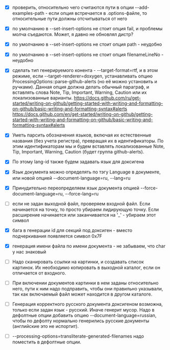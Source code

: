
  - [X] проверить, относительно чего считаются пути в опции --add-examples-path - если опция встречается 
    в .options-файле, то относительные пути должны отсчитываться от него
  - [X] по умолчанию в --set-insert-options не стоит опция fail, и проблемы молча съедаются. Может, я давно не обновлял дистр?
  - [X] по умолчанию в --set-insert-options не стоит опция path - неудобно
  - [X] по умолчанию в --set-insert-options не стоит опция filenameLineNo - неудобно
  - [X] сделать тип генерируемого конента - --target-format=rtf, и в этом режиме, если --target-renderer=doxygen, устанавливать
    опцию ProcessingOptions::parse-github-alerts (но её можно установить и ручками). Данная опция должна делать обычный параграф, и вставлять
    слова Note, Tip, Important, Warning, Caution или их локализованные варианты.
    https://docs.github.com/ru/get-started/writing-on-github/getting-started-with-writing-and-formatting-on-github/basic-writing-and-formatting-syntax#alerts
    https://docs.github.com/en/get-started/writing-on-github/getting-started-with-writing-and-formatting-on-github/basic-writing-and-formatting-syntax#alerts
  - [X] Уметь парсить обозначения языков, включая их естественные названия (без учета регистра), превращая их в идентификаторы. По этим идентификаторам
    мы и будем вставлять локализованные Note, Tip, Important, Warning, Caution (будет группа github-alerts).
  - [X] По этому lang-id также будем задавать язык для доксигена
  - [X] Язык документа можно определять по тэгу Language в документе, или новой опцией --document-language=ru, --lang=ru
  - [X] Принудительно переопределяем язык документа опцией --force-document-language=ru, --force-lang=ru
  - [ ] если не задан выходной файл, проверяем входной файл. Если начинается на точку, то просто убираем лидирующую точку. Если расширение начинается 
    или заканчивается на '_' - убираем этот символ
  - [X] бага в генерации id для секций под доксиген - вместо подчеркивания появляется символ 0x7F
  - [X] генерация имени файла по имени документа - не забываем, что char у нас знаковый
  - [ ] Надо сканировать ссылки на картинки, и создавать список картинок. Их необходимо копировать в выходной каталог, если он отличается от входного.
  - [ ] При включении документов картинки в нем заданы относительно него, пути к ним надо подправить, чтобы они правильно указывали, так как 
        включаемый файл может находится в другом каталоге.
  - [ ] Генерация корректного русского документа доксигеном возможна, только если задан язык - русский. Иначе генерит мусор.
        Надо в дефолтные опции добавить опцию --document-language=russian, чтобы по дефолту нормально генерились русские документы (английские это не испортит).
  - [ ] --processing-options=transliterate-generated-filenames надо поместить в дефолтные опции.

